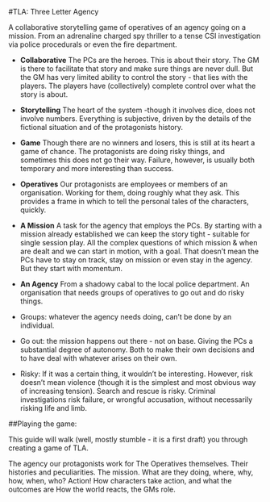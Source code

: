 #TLA: Three Letter Agency

A collaborative storytelling game of operatives of an agency going on a mission. From an adrenaline charged spy thriller to a tense CSI investigation via police procedurals or even the fire department.

* **Collaborative** The PCs are the heroes. This is about their story. The GM is there to facilitate that story and make sure things are never dull. But the GM has very limited ability to control the story - that lies with the players.
The players have (collectively) complete control over what the story is about.

* **Storytelling** The heart of the system -though it involves dice, does not involve numbers.  Everything is subjective, driven by the details of the fictional situation and of the protagonists history.
* **Game** Though there are no winners and losers, this is still at its heart a game of chance. The protagonists are doing risky things, and sometimes this does not go their way.  Failure, however, is usually both temporary and more interesting than success.
* **Operatives** Our protagonists are employees or members of an organisation. Working for them, doing roughly what they ask. This provides a frame in which to tell the personal tales of the characters, quickly.
* **A Mission** A task for the agency that employs the PCs. By starting with a mission already established we can keep the story tight - suitable for single session play. All the complex questions of which mission & when are dealt and we can start in motion, with a goal. That doesn’t mean the PCs have to stay on track, stay on mission or even stay in the agency. But they start with momentum.
* **An Agency** From a shadowy cabal to the local police department. An organisation that needs groups of operatives to go out and do risky things.
 * Groups: whatever the agency needs doing, can’t be done by an individual.
 * Go out: the mission happens out there - not on base. Giving the PCs a substantial degree of autonomy. Both to make their own decisions and to have deal with whatever arises on their own.
 * Risky: If it was a certain thing, it wouldn’t be interesting. However, risk doesn’t mean violence (though it is the simplest and most obvious way of increasing tension).  Search and rescue is risky. Criminal investigations risk failure, or wrongful accusation, without necessarily risking life and limb.

##Playing the game:

This guide will walk (well, mostly stumble - it is a first draft) you through creating a game of TLA.

The agency our protagonists work for
The Operatives themselves. Their histories and peculiarities.
The mission. What are they doing, where, why, how, when, who?
Action!
How characters take action, and what the outcomes are
How the world reacts, the GMs role.







